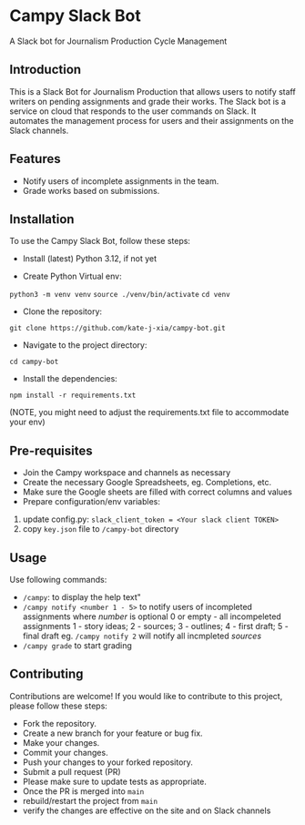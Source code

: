 # Campy Slack Bot

A Slack bot for Journalism Production Cycle Management


## Introduction
This is a Slack Bot for Journalism Production that allows users to notify staff writers on pending assignments and grade their works. The Slack bot is a service on cloud that responds to the user commands on Slack. It automates the management process for users and their assignments on the Slack channels.

## Features

- Notify users of incomplete assignments in the team.
- Grade works based on submissions.

## Installation

To use the Campy Slack Bot, follow these steps:

- Install (latest) Python 3.12, if not yet

- Create Python Virtual env:

`python3 -m venv venv`
`source ./venv/bin/activate`
`cd venv`

- Clone the repository:

`git clone https://github.com/kate-j-xia/campy-bot.git`


- Navigate to the project directory:

`cd campy-bot`

- Install the dependencies:

`npm install -r requirements.txt`

(NOTE, you might need to adjust the requirements.txt file to accommodate your env)

## Pre-requisites

- Join the Campy workspace and channels as necessary
- Create the necessary Google Spreadsheets, eg. Completions, etc.
- Make sure the Google sheets are filled with correct columns and values
- Prepare configuration/env variables:

1. update config.py: `slack_client_token = <Your slack client TOKEN>`
2. copy `key.json` file to `/campy-bot` directory

## Usage

Use following commands:
- `/campy`: to display the help text"
- `/campy notify <number 1 - 5>` to notify users of incompleted assignments
    where _number_ is optional
    0 or empty - all incompeleted assignments
    1 - story ideas; 2 - sources; 3 - outlines; 4 - first draft; 5 - final draft
    eg. `/campy notify 2` will notify all incmpleted *sources*
- `/campy grade` to start grading


## Contributing

Contributions are welcome! If you would like to contribute to this project, please follow these steps:

- Fork the repository.
- Create a new branch for your feature or bug fix.
- Make your changes.
- Commit your changes.
- Push your changes to your forked repository.
- Submit a pull request (PR)
- Please make sure to update tests as appropriate.
- Once the PR is merged into `main`
- rebuild/restart the project from `main` 
- verify the changes are effective on the site and on Slack channels

